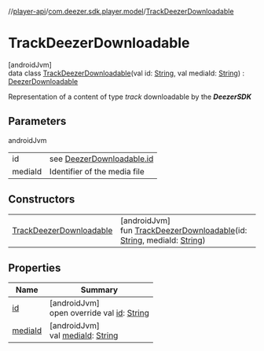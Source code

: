 //[player-api](../../../index.md)/[com.deezer.sdk.player.model](../index.md)/[TrackDeezerDownloadable](index.md)

# TrackDeezerDownloadable

[androidJvm]\
data class [TrackDeezerDownloadable](index.md)(val id: [String](https://kotlinlang.org/api/latest/jvm/stdlib/kotlin/-string/index.html), val mediaId: [String](https://kotlinlang.org/api/latest/jvm/stdlib/kotlin/-string/index.html)) : [DeezerDownloadable](../-deezer-downloadable/index.md)

Representation of a content of type _track_ downloadable by the **_DeezerSDK_**

## Parameters

androidJvm

|         |                                                            |
| ------- | ---------------------------------------------------------- |
| id      | see [DeezerDownloadable.id](../-deezer-downloadable/id.md) |
| mediaId | Identifier of the media file                               |

## Constructors

|                                                          |                                                                                                                                                                                                                                                                |
| -------------------------------------------------------- | -------------------------------------------------------------------------------------------------------------------------------------------------------------------------------------------------------------------------------------------------------------- |
| [TrackDeezerDownloadable](-track-deezer-downloadable.md) | [androidJvm]<br/>fun [TrackDeezerDownloadable](-track-deezer-downloadable.md)(id: [String](https://kotlinlang.org/api/latest/jvm/stdlib/kotlin/-string/index.html), mediaId: [String](https://kotlinlang.org/api/latest/jvm/stdlib/kotlin/-string/index.html)) |

## Properties

| Name                   | Summary                                                                                                                          |
| ---------------------- | -------------------------------------------------------------------------------------------------------------------------------- |
| [id](id.md)            | [androidJvm]<br/>open override val [id](id.md): [String](https://kotlinlang.org/api/latest/jvm/stdlib/kotlin/-string/index.html) |
| [mediaId](media-id.md) | [androidJvm]<br/>val [mediaId](media-id.md): [String](https://kotlinlang.org/api/latest/jvm/stdlib/kotlin/-string/index.html)    |

